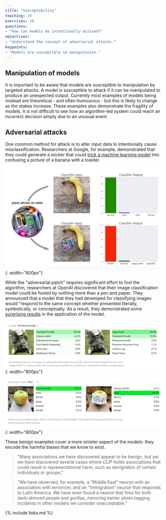 ```yaml
---
title: "Susceptibility"
teaching: 20
exercises: 10
questions:
- "How can models be intentionally mislead?"
objectives:
- "Understand the concept of adversarial attacks."
keypoints:
- "Models are susceptible to manipulation."
---
```


## Manipulation of models

It is important to be aware that models are susceptible to manipulation by targeted attacks. A model is susceptible to attack if it can be manipulated to produce an unexpected output. Currently most examples of models being mislead are theoretical - and often humourous - but this is likely to change as the stakes increase. These examples also demonstrate the fragility of models. It is not difficult to see how an algorithm-led system could reach an incorrect decision simply due to an unusual event.

## Adversarial attacks

One common method for attack is to alter input data to intentionally cause misclassification. Researchers at Google, for example, demonstrated that they could generate a sticker that could [trick a machine learning model](https://slate.com/technology/2018/01/google-researchers-tricked-an-a-i-into-thinking-a-banana-was-a-toaster.html) into confusing a picture of a banana with a toaster.

![Banana or toaster](../fig/banana.png){: width="800px"}

While the "adversarial patch" requires significant effort to fool the algorithm, researchers at OpenAI discovered that their image classification model could be fooled by nothing more than a pen and paper. They announced that a model that they had developed for classifying images would "respond to the same concept whether presented literally, symbolically, or conceptually. As a result, they demonstrated some [surprising results](https://www.theguardian.com/technology/2021/mar/08/typographic-attack-pen-paper-fool-ai-thinking-apple-ipod-clip) in the application of the model.

![poodle](../fig/poodle.png){: width="800px"}

![apple](../fig/apple.png){: width="800px"}

These benign examples cover a more sinister aspect of the models: they encode the harmful biases that we know to exist.

> "Many associations we have discovered appear to be benign, but yet we have discovered several cases where CLIP holds associations that could result in representational harm, such as denigration of certain individuals or groups."

> "We have observed, for example, a “Middle East” neuron with an association with terrorism; and an “immigration” neuron that responds to Latin America. We have even found a neuron that fires for both dark-skinned people and gorillas, mirroring earlier photo tagging incidents in other models we consider unacceptable."


<!--

Data can be overlaid with targeted values that lead to misclassification.

https://www.science.org/doi/10.1126/science.aaw4399

https://arxiv.org/abs/1804.05296

Examples, and discussion.



https://twitter.com/MIT_CSAIL/status/1507754751995260931

https://slate.com/technology/2018/01/google-researchers-tricked-an-a-i-into-thinking-a-banana-was-a-toaster.html

https://www.theguardian.com/technology/2021/mar/08/typographic-attack-pen-paper-fool-ai-thinking-apple-ipod-clip


https://kde.mitre.org/blog/2018/10/28/is-this-a-wolf-understanding-bias-in-machine-learning/

https://arxiv.org/abs/1804.05296


TODO:

Look at 4 in https://arxiv.org/pdf/2012.05345.pdf



## Data injection

TODO:

Where models are continuously trained, there is risk that new training data might be intentionally injected in order to achieve a desired outcome.

-->

{% include links.md %}